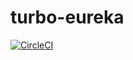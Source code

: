# turbo-eureka

[![CircleCI](https://circleci.com/gh/drazisil/turbo-eureka.svg?style=shield)](https://circleci.com/gh/drazisil/turbo-eureka)
